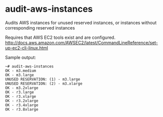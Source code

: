 # audit-aws-instances
Audits AWS instances for unused reserved instances, or instances without corresponding reserved instances

Requires that AWS EC2 tools exist and are configured.  http://docs.aws.amazon.com/AWSEC2/latest/CommandLineReference/set-up-ec2-cli-linux.html

Sample output:
```
~# audit-aws-instances
OK - m3.medium
OK - m3.large
UNUSED RESERVATION: (1) - m3.large
UNUSED RESERVATION: (2) - m3.xlarge
OK - m3.2xlarge
OK - r3.large
OK - r3.xlarge
OK - r3.2xlarge
OK - r3.4xlarge
OK - r3.8xlarge
```
